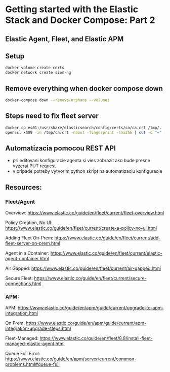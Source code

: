 # Getting started with the Elastic Stack and Docker Compose: Part 2
## Elastic Agent, Fleet, and Elastic APM
## Setup
``` bash
docker volume create certs
docker network create siem-ng
```
## Remove everything when docker compose down
``` bash
docker-compose down --remove-orphans --volumes
```

## Steps need to fix fleet server
``` bash
docker cp es01:/usr/share/elasticsearch/config/certs/ca/ca.crt /tmp/.
openssl x509 -in /tmp/ca.crt -noout -fingerprint -sha256 | cut -d "=" -f 2 | sed 's/://g'
```

## Automatizacia pomocou REST API
- pri editovani konfiguracie agenta si vies zobrazit ako bude presne vyzerat PUT request
- v pripade potreby vytvorim python skript na automatizaciu konfiguracie



## Resources:
### Fleet/Agent

Overview: https://www.elastic.co/guide/en/fleet/current/fleet-overview.html

Policy Creation, No UI: https://www.elastic.co/guide/en/fleet/current/create-a-policy-no-ui.html

Adding Fleet On-Prem: https://www.elastic.co/guide/en/fleet/current/add-fleet-server-on-prem.html

Agent in a Container: https://www.elastic.co/guide/en/fleet/current/elastic-agent-container.html

Air Gapped: https://www.elastic.co/guide/en/fleet/current/air-gapped.html

Secure Fleet: https://www.elastic.co/guide/en/fleet/current/secure-connections.html

### APM:

APM:
https://www.elastic.co/guide/en/apm/guide/current/upgrade-to-apm-integration.html

On Prem: https://www.elastic.co/guide/en/apm/guide/current/apm-integration-upgrade-steps.html

Fleet-Managed: https://www.elastic.co/guide/en/fleet/8.8/install-fleet-managed-elastic-agent.html

Queue Full Error:
https://www.elastic.co/guide/en/apm/server/current/common-problems.html#queue-full
